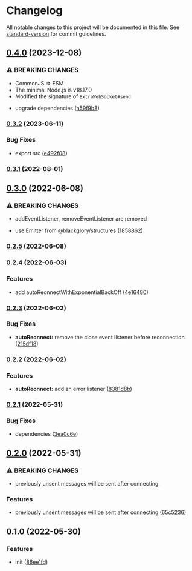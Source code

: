 # Changelog

All notable changes to this project will be documented in this file. See [standard-version](https://github.com/conventional-changelog/standard-version) for commit guidelines.

## [0.4.0](https://github.com/BlackGlory/extra-websocket/compare/v0.3.2...v0.4.0) (2023-12-08)


### ⚠ BREAKING CHANGES

- CommonJS => ESM
- The minimal Node.js is v18.17.0
- Modified the signature of `ExtraWebSocket#send`

* upgrade dependencies ([a59f9b8](https://github.com/BlackGlory/extra-websocket/commit/a59f9b8f67a4423dcb304006fac70defbc5f7484))

### [0.3.2](https://github.com/BlackGlory/extra-websocket/compare/v0.3.1...v0.3.2) (2023-06-11)


### Bug Fixes

* export src ([e492f08](https://github.com/BlackGlory/extra-websocket/commit/e492f08e4eb31b02b2cea999c92ed1f9fe3041c6))

### [0.3.1](https://github.com/BlackGlory/extra-websocket/compare/v0.3.0...v0.3.1) (2022-08-01)

## [0.3.0](https://github.com/BlackGlory/extra-websocket/compare/v0.2.5...v0.3.0) (2022-06-08)


### ⚠ BREAKING CHANGES

* addEventListener, removeEventListener are removed

* use Emitter from @blackglory/structures ([1858862](https://github.com/BlackGlory/extra-websocket/commit/1858862bfa5a0d709dc4a87a8c122da4e12eb479))

### [0.2.5](https://github.com/BlackGlory/extra-websocket/compare/v0.2.4...v0.2.5) (2022-06-08)

### [0.2.4](https://github.com/BlackGlory/extra-websocket/compare/v0.2.3...v0.2.4) (2022-06-03)


### Features

* add autoReonnectWithExponentialBackOff ([4e16480](https://github.com/BlackGlory/extra-websocket/commit/4e16480c0e0dd53ac2d9a726944f7f10cf25d3e0))

### [0.2.3](https://github.com/BlackGlory/extra-websocket/compare/v0.2.2...v0.2.3) (2022-06-02)


### Bug Fixes

* **autoReonnect:** remove the close event listener before reconnection ([215df18](https://github.com/BlackGlory/extra-websocket/commit/215df188257f7a7ef9f12b200325826141dffc97))

### [0.2.2](https://github.com/BlackGlory/extra-websocket/compare/v0.2.1...v0.2.2) (2022-06-02)


### Features

* **autoReonnect:** add an error listener ([8381d8b](https://github.com/BlackGlory/extra-websocket/commit/8381d8ba6ff2b75a3268d542f40c38b0e07c21e4))

### [0.2.1](https://github.com/BlackGlory/extra-websocket/compare/v0.2.0...v0.2.1) (2022-05-31)


### Bug Fixes

* dependencies ([3ea0c6e](https://github.com/BlackGlory/extra-websocket/commit/3ea0c6e0255088e2544453548033db07113bbfd0))

## [0.2.0](https://github.com/BlackGlory/extra-websocket/compare/v0.1.0...v0.2.0) (2022-05-31)


### ⚠ BREAKING CHANGES

* previously unsent messages will be sent after connecting.

### Features

* previously unsent messages will be sent after connecting ([65c5236](https://github.com/BlackGlory/extra-websocket/commit/65c5236f966a2df72bd099b598f800b604551d24))

## 0.1.0 (2022-05-30)


### Features

* init ([86ee1fd](https://github.com/BlackGlory/extra-websocket/commit/86ee1fd768dd68f7ccea3be04b32fc009beaa76e))
